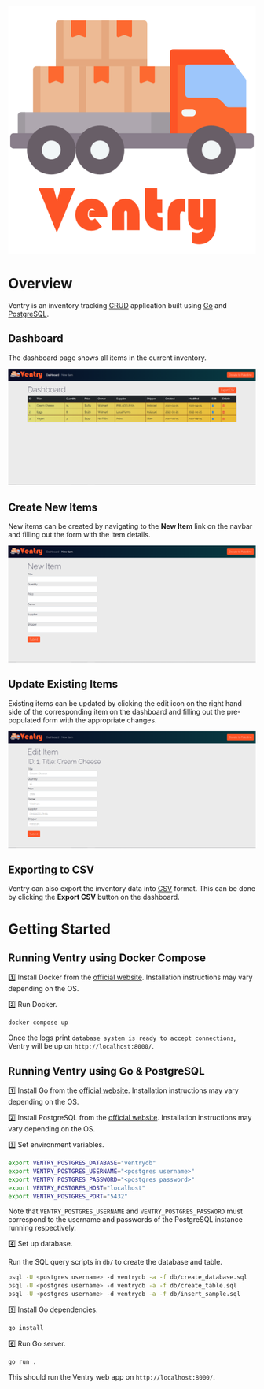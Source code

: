 <p align="center">
    <img alt="Ventry Logo" src="static/images/ventry_logo.png">
</p>

# Overview

Ventry is an inventory tracking [CRUD](https://en.wikipedia.org/wiki/Create,_read,_update_and_delete) application built using [Go](https://go.dev/) and [PostgreSQL](https://www.postgresql.org/).

## Dashboard

The dashboard page shows all items in the current inventory.

![Dashboard Screenshot](img/dashboard_screenshot.png)

## Create New Items

New items can be created by navigating to the **New Item** link on the navbar and filling out the form with the item details.

![New Screenshot](img/new_screenshot.png)

## Update Existing Items

Existing items can be updated by clicking the edit icon on the right hand side of the corresponding item on the dashboard and filling out the pre-populated form with the appropriate changes.

![Edit Screenshot](img/edit_screenshot.png)

## Exporting to CSV

Ventry can also export the inventory data into [CSV](https://en.wikipedia.org/wiki/Comma-separated_values) format. This can be done by clicking the **Export CSV** button on the dashboard.

# Getting Started

## Running Ventry using Docker Compose

:one: Install Docker from the [official website](https://www.docker.com/). Installation instructions may vary depending on the OS.

:two: Run Docker.

```bash
docker compose up
```

Once the logs print `database system is ready to accept connections`, Ventry will be up on `http://localhost:8000/`.

## Running Ventry using Go & PostgreSQL

:one: Install Go from the [official website](https://go.dev/). Installation instructions may vary depending on the OS.

:two: Install PostgreSQL from the [official website](https://www.postgresql.org/). Installation instructions may vary depending on the OS.

:three: Set environment variables.

```bash
export VENTRY_POSTGRES_DATABASE="ventrydb"
export VENTRY_POSTGRES_USERNAME="<postgres username>"
export VENTRY_POSTGRES_PASSWORD="<postgres password>"
export VENTRY_POSTGRES_HOST="localhost"
export VENTRY_POSTGRES_PORT="5432"
```

Note that `VENTRY_POSTGRES_USERNAME` and `VENTRY_POSTGRES_PASSWORD` must correspond to the username and passwords of the PostgreSQL instance running respectively.

:four: Set up database.

Run the SQL query scripts in `db/` to create the database and table.

```bash
psql -U <postgres username> -d ventrydb -a -f db/create_database.sql
psql -U <postgres username> -d ventrydb -a -f db/create_table.sql
psql -U <postgres username> -d ventrydb -a -f db/insert_sample.sql
```

:five: Install Go dependencies.

```bash
go install
```

:six: Run Go server.

```bash
go run .
```

This should run the Ventry web app on `http://localhost:8000/`.
